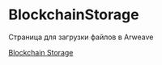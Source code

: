 # BlockchainStorage

Страница для загрузки файлов в Arweave

[Blockchain Storage](https://blockchain-storage-one.vercel.app/)
